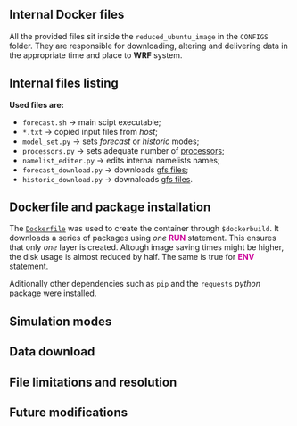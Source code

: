 ## Internal Docker files

All the provided files sit inside the `reduced_ubuntu_image` in the `CONFIGS` folder. They are responsible for downloading, altering and delivering data in the appropriate time and place to **WRF** system.

## Internal files listing 
<b> Used files are: </b>
- `forecast.sh` -> main scipt executable;
- `*.txt` -> copied input files from *host*;
- `model_set.py` -> sets *forecast* or *historic* modes;
- `processors.py` -> sets adequate number of [processors](https://forum.mmm.ucar.edu/threads/choosing-an-appropriate-number-of-processors.5082/);
- `namelist_editer.py` -> edits internal namelists names;
- `forecast_download.py` -> downloads [gfs files](https://nomads.ncep.noaa.gov/cgi-bin/filter_gfs_0p25_1hr.pl); 
- `historic_download.py` -> downaloads [gfs files](https://rda.ucar.edu/datasets/d083003/dataaccess/#).

## Dockerfile and package installation
The [`Dockerfile`](/CONFIGS/Dockerfile) was used to create the container through `$dockerbuild`. It downloads a series of packages using *one* **<font color="#CC0099">RUN</font>** statement. This ensures that only *one* layer is created. Altough image saving times might be higher, the disk usage is almost reduced by half. The same is true for **<font color="#CC0099">ENV</font>** statement.

Aditionally other dependencies such as `pip` and the `requests` *python* package were installed.

## Simulation modes

## Data download 

## File limitations and resolution

## Future modifications 
